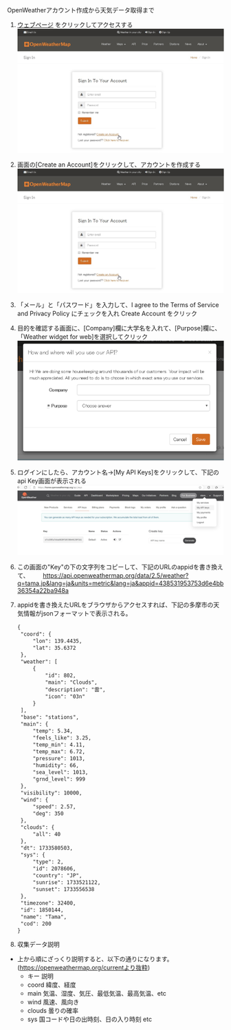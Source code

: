 OpenWeatherアカウント作成から天気データ取得まで

1. [ウェブページ](https://home.openweathermap.org/users/sign_in) をクリックしてアクセスする
　 ![サイン画面](images/singin.jpg)

2. 画面の[Create an Account]をクリックして、アカウントを作成する
   ![アカウント作成画面](images/singin.jpg)

3. 「メール」と「パスワード」を入力して、I agree to the Terms of Service and Privacy Policy にチェックを入れ Create Account をクリック

4. 目的を確認する画面に、[Company]欄に大学名を入れて、[Purpose]欄に、「Weather widget for web]を選択してクリック
   ![alt text](images/purpose.png)

5. ログインにしたら、アカウント名->[My API Keys]をクリックして、下記のapi Key画面が表示される
   ![api Key画面](images/apikey.jpg)

6. この画面の"Key"の下の文字列をコピーして、下記のURLのappidを書き換えて、
　　https://api.openweathermap.org/data/2.5/weather?q=tama,jp&lang=ja&units=metric&lang=ja&appid=438531953753d6e4bb36354a22ba948a

7. appidを書き換えたURLをブラウザからアクセスすれば、下記の多摩市の天気情報がjsonフォーマットで表示される。

   ```
   {
    "coord": {
        "lon": 139.4435,
        "lat": 35.6372
    },
    "weather": [
        {
            "id": 802,
            "main": "Clouds",
            "description": "雲",
            "icon": "03n"
        }
    ],
    "base": "stations",
    "main": {
        "temp": 5.34,
        "feels_like": 3.25,
        "temp_min": 4.11,
        "temp_max": 6.72,
        "pressure": 1013,
        "humidity": 66,
        "sea_level": 1013,
        "grnd_level": 999
    },
    "visibility": 10000,
    "wind": {
        "speed": 2.57,
        "deg": 350
    },
    "clouds": {
        "all": 40
    },
    "dt": 1733580503,
    "sys": {
        "type": 2,
        "id": 2078606,
        "country": "JP",
        "sunrise": 1733521122,
        "sunset": 1733556538
    },
    "timezone": 32400,
    "id": 1850144,
    "name": "Tama",
    "cod": 200
   }
   ```
8. 収集データ説明

 - 上から順にざっくり説明すると、以下の通りになります。
   (https://openweathermap.org/currentより抜粋)
   - キー	説明
   - coord	緯度、経度
   - main	気温、湿度、気圧、最低気温、最高気温、etc
   - wind	風速、風向き
   - clouds	曇りの確率
   - sys	国コードや日の出時刻、日の入り時刻 etc

